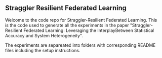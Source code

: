 ## Straggler Resilient Federated Learning

Welcome to the code repo for Straggler-Resilient Federated Learning.
This is the code used to generate all the experiments in the paper "Straggler-Resilient Federated Learning: Leveraging the 
InterplayBetween Statistical Accuracy and System Heterogeneity".

The experiments are separeated into folders with corresponding README files including the setup instructions.
